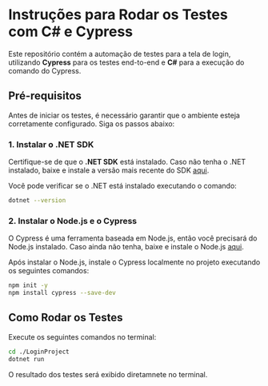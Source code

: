 # Instruções para Rodar os Testes com C# e Cypress

Este repositório contém a automação de testes para a tela de login, utilizando **Cypress** para os testes end-to-end e **C#** para a execução do comando do Cypress.

## Pré-requisitos

Antes de iniciar os testes, é necessário garantir que o ambiente esteja corretamente configurado. Siga os passos abaixo:

### 1. Instalar o .NET SDK

Certifique-se de que o **.NET SDK** está instalado. Caso não tenha o .NET instalado, baixe e instale a versão mais recente do SDK [aqui](https://dotnet.microsoft.com/download).

Você pode verificar se o .NET está instalado executando o comando:

```bash
dotnet --version
```

### 2. Instalar o Node.js e o Cypress
O Cypress é uma ferramenta baseada em Node.js, então você precisará do Node.js instalado. Caso ainda não tenha, baixe e instale o Node.js [aqui](https://nodejs.org/pt).

Após instalar o Node.js, instale o Cypress localmente no projeto executando os seguintes comandos:

```bash
npm init -y
npm install cypress --save-dev
```

## Como Rodar os Testes

Execute os seguintes comandos no terminal:
```bash
cd ./LoginProject
dotnet run
```

O resultado dos testes será exibido diretamnete no terminal.